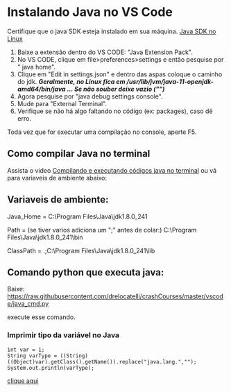 # Instalando Java no VS Code

Certifique que o java SDK esteja instalado em sua máquina. 
[Java SDK no Linux](https://www.youtube.com/watch?v=Hw9fYjH4lT4)

1. Baixe a extensão dentro do VS CODE: "Java Extension Pack".
2. No VS CODE, clique em file>preferences>settings e então pesquise por " java home".
3. Clique em "Edit in settings.json" e dentro das aspas coloque o caminho do jdk.
***Geralmente, no Linux fica em /usr/lib/jvm/java-11-openjdk-amd64/bin/java ... Se não souber deixe vazio ("")***
4. Agora pesquise por "java debug settings console".
5. Mude para "External Terminal".
6. Verifique se não há algo faltando no código (ex: packages), caso dê erro.

Toda vez que for executar uma compilação no console, aperte F5.

## Como compilar Java no terminal
Assista o video [Compilando e executando códigos java no terminal](https://youtu.be/KIpuhJbNhN4) ou vá para variaveis de ambiente abaixo: 


## Variaveis de ambiente:
Java_Home = C:\Program Files\Java\jdk1.8.0_241

Path = (se tiver varios adiciona um ";" antes de colar:) C:\Program Files\Java\jdk1.8.0_241\bin

ClassPath = .;C:\Program Files\Java\jdk1.8.0_241\lib


## Comando python que executa java:
Baixe: https://raw.githubusercontent.com/drelocatelli/crashCourses/master/vscode/java_cmd.py

execute esse comando.

### Imprimir tipo da variável no Java
```
int var = 1;
String varType = ((String)((Object)var).getClass().getName()).replace("java.lang.","");
System.out.println(varType);
```

[clique aqui](https://stackoverflow.com/questions/12361492/how-to-determine-the-primitive-type-of-a-primitive-variable#answer-12361525)
